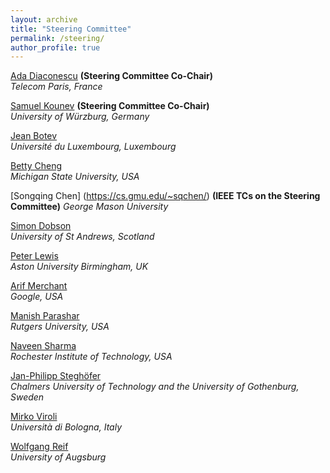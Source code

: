 ```yaml
---
layout: archive
title: "Steering Committee"
permalink: /steering/
author_profile: true
---
```


[Ada Diaconescu](http://adadiaconescu.there-you-are.com/) **(Steering Committee Co-Chair)**  
*Telecom Paris, France*

[Samuel Kounev](http://go.uni-wuerzburg.de/kounev) **(Steering Committee Co-Chair)**  
 *University of Würzburg, Germany*

[Jean Botev](https://wwwfr.uni.lu/recherche/fstc/computer_science_and_communications_research_unit/membres/jean_botev)  
 *Université du Luxembourg, Luxembourg*

[Betty Cheng](http://www.cse.msu.edu/~chengb/)  
 *Michigan State University, USA*
 
[Songqing Chen] (https://cs.gmu.edu/~sqchen/) **(IEEE TCs on the Steering Committee)** 
 *George Mason University*

[Simon Dobson](https://www.cs.st-andrews.ac.uk/directory/person?id=sd)  
 *University of St Andrews, Scotland*

[Peter Lewis](https://www2.aston.ac.uk/eas/staff/a-z/dr-peter-lewis)  
 *Aston University Birmingham, UK*

[Arif Merchant](https://ai.google/research/people/author57990/)  
 *Google, USA* 

[Manish Parashar](https://www.cs.rutgers.edu/faculty/manish-parashar)  
 *Rutgers University, USA*

[Naveen Sharma](https://www.rit.edu/directory/nxsvse-naveen-sharma)  
 *Rochester Institute of Technology, USA*

[Jan-Philipp Steghöfer](https://www.chalmers.se/en/staff/Pages/jan-philipp-steghofer.aspx)  
 *Chalmers University of Technology and the University of Gothenburg, Sweden*

[Mirko Viroli](https://www.unibo.it/sitoweb/mirko.viroli)  
 *Università di Bologna, Italy*

[Wolfgang Reif](https://www.informatik.uni-augsburg.de/de/lehrstuehle/swt/se/staff/reif/)  
 *University of Augsburg*
